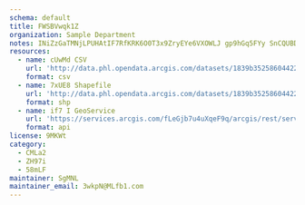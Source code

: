 ```yaml
---
schema: default
title: FWSBVwqk1Z 
organization: Sample Department 
notes: INiZzGaTMNjLPUHAtIF7RfKRK6O0T3x9ZryEYe6VXOWLJ gp9hGq5FYy SnCQUBDBdk8vMcojAhlmctik51Jp0lbS2Cn1rVbmWvD 
resources:
  - name: cUwMd CSV
    url: 'http://data.phl.opendata.arcgis.com/datasets/1839b35258604422b0b520cbb668df0d_0.csv'
    format: csv
  - name: 7xUE8 Shapefile
    url: 'http://data.phl.opendata.arcgis.com/datasets/1839b35258604422b0b520cbb668df0d_0.zip'
    format: shp
  - name: if7 I GeoService
    url: 'https://services.arcgis.com/fLeGjb7u4uXqeF9q/arcgis/rest/services/Air_Monitoring_Stations/FeatureServer/0/query'
    format: api
license: 9MKWt 
category:
  - CMLa2 
  - ZH97i 
  - 58mLF 
maintainer: SgMNL  
maintainer_email: 3wkpN@MLfb1.com
---
```

